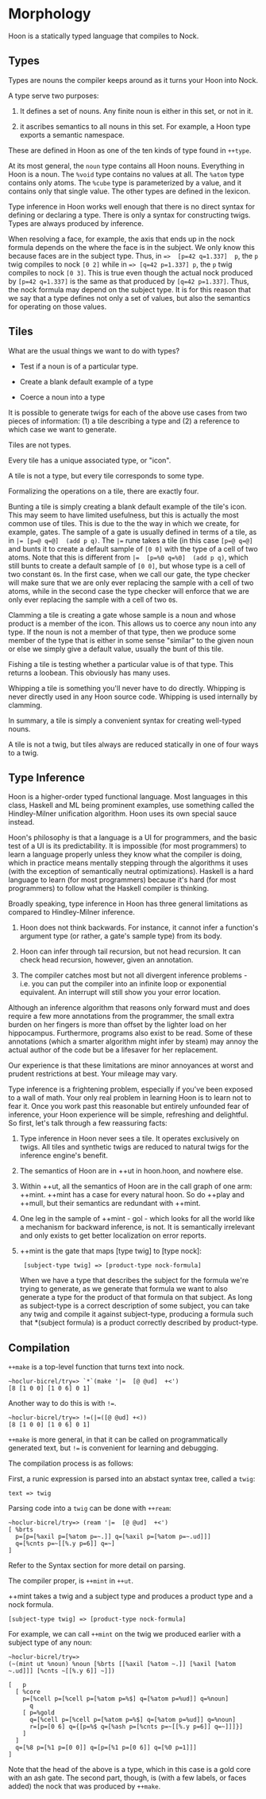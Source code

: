 Morphology
==========

Hoon is a statically typed language that compiles to Nock. 

Types
-----

Types are nouns the compiler keeps around as it turns your Hoon into Nock. 

A type serve two purposes:

1. It defines a set of nouns. Any finite noun is either in this set, or not in
   it.

2. it ascribes semantics to all nouns in this set. For example, a Hoon type
   exports a semantic namespace.


These are defined in Hoon as one of the ten kinds of type found in `++type`.  

At its most general, the `noun` type contains all Hoon nouns.  Everything in
Hoon is a noun.  The `%void` type contains no values at all.  The `%atom` type
contains only atoms.  The `%cube` type is parameterized by a value, and it
contains only that single value.  The other types are defined in the lexicon.

Type inference in Hoon works well enough that there is no direct
syntax for defining or declaring a type. There is only a syntax for
constructing twigs.  Types are always produced by inference.


When resolving a face, for example, the axis that
ends up in the nock formula depends on the where the face is in the subject.
We only know this because faces are in the subject type.  Thus, in `=>  [p=42
q=1.337]  p`, the `p` twig compiles to nock `[0 2]` while in `=> [q=42 p=1.337]
p`, the `p` twig compiles to nock `[0 3]`.  This is true even though the actual
nock produced by `[p=42 q=1.337]` is the same as that produced by `[q=42
p=1.337]`.  Thus, the nock formula may depend on the subject type.  It is for
this reason that we say that a type defines not only a set of values, but also
the semantics for operating on those values.


Tiles
-----

What are the usual things we want to do with types?  

- Test if a noun is of a particular type. 

- Create a blank default example of a type

- Coerce a noun into a type 

It is possible to generate twigs for each of the above use cases from two
pieces of information:  (1) a tile describing a type and (2) a reference to
which case we want to generate.  

Tiles are not types.  

Every tile has a unique associated type, or "icon".

A tile is not a type, but every tile corresponds to some type.  

Formalizing the operations on a tile, there are exactly four.

Bunting a tile is simply creating a blank default example of the tile's icon.
This may seem to have limited usefulness, but this is actually the most common
use of tiles.  This is due to the the way in which we create, for example,
gates.  The sample of a gate is usually defined in terms of a tile, as in `|=
[p=@ q=@]  (add p q)`.  The `|=` rune takes a tile (in this case `[p=@ q=@]`
and bunts it to create a default sample of `[0 0]` with the type of a cell of
two atoms.  Note that this is different from `|=  [p=%0 q=%0]  (add p q)`,
which still bunts to create a default sample of `[0 0]`, but whose type is a
cell of two constant `0`s.  In the first case, when we call our gate, the type
checker will make sure that we are only ever replacing the sample with a cell
of two atoms, while in the second case the type checker will enforce that we
are only ever replacing the sample with a cell of two `0`s.

Clamming a tile is creating a gate whose sample is a noun and whose product is
a member of the icon.  This allows us to coerce any noun into any type.  If the
noun is not a member of that type, then we produce some member of the type that
is either in some sense "similar" to the given noun or else we simply give a
default value, usually the bunt of this tile.

Fishing a tile is testing whether a particular value is of that type.  This
returns a loobean.  This obviously has many uses.

Whipping a tile is something you'll never have to do directly.  Whipping is
never directly used in any Hoon source code.  Whipping is used internally by
clamming.

In summary, a tile is simply a convenient syntax for creating well-typed nouns.
  
A tile is not a twig, but tiles always are reduced statically in one
of four ways to a twig.  


Type Inference
--------------

Hoon is a higher-order typed functional language. Most languages in this class,
Haskell and ML being prominent examples, use something called the
Hindley-Milner unification algorithm. Hoon uses its own special sauce instead.

Hoon's philosophy is that a language is a UI for programmers, and the basic
test of a UI is its predictability. It is impossible (for most programmers)
to learn a language properly unless they know what the compiler is doing, which
in practice means mentally stepping through the algorithms it uses (with the
exception of semantically neutral optimizations). Haskell is a hard language to
learn (for most programmers) because it's hard (for most programmers) to follow
what the Haskell compiler is thinking.


Broadly speaking, type inference in Hoon has three general limitations as
compared to Hindley-Milner inference.

1. Hoon does not think backwards. For instance, it cannot infer a function's
   argument type (or rather, a gate's sample type) from its body.

2. Hoon can infer through tail recursion, but not head recursion. It can check
   head recursion, however, given an annotation.

3. The compiler catches most but not all divergent inference problems - i.e.
   you can put the compiler into an infinite loop or exponential equivalent.
   An interrupt will still show you your error location.  

Although an inference algorithm that reasons only forward must and does require
a few more annotations from the programmer, the small extra burden on her
fingers is more than offset by the lighter load on her hippocampus.
Furthermore, programs also exist to be read. Some of these annotations (which a
smarter algorithm might infer by steam) may annoy the actual author of the code
but be a lifesaver for her replacement.

Our experience is that these limitations are minor annoyances at worst and
prudent restrictions at best. Your mileage may vary.

Type inference is a frightening problem, especially if you've been exposed to
a wall of math. Your only real problem in learning Hoon is to learn not to
fear it. Once you work past this reasonable but entirely unfounded fear of
inference, your Hoon experience will be simple, refreshing and delightful. So
first, let's talk through a few reassuring facts:

1. Type inference in Hoon never sees a tile. It operates exclusively on twigs.
   All tiles and synthetic twigs are reduced to natural twigs for the inference
   engine's benefit.

2. The semantics of Hoon are in ++ut in hoon.hoon, and nowhere else.

3. Within ++ut, all the semantics of Hoon are in the call graph of one arm: ++mint. 
   ++mint has a case for every natural hoon. So do ++play and ++mull,
   but their semantics are redundant with ++mint.

4. One leg in the sample of ++mint - gol - which looks for all the world like a
   mechanism for backward inference, is not. It is semantically irrelevant and
   only exists to get better localization on error reports.

5. ++mint is the gate that maps [type twig] to [type nock]:

        [subject-type twig] => [product-type nock-formula]

   When we have a type that describes the subject for the formula we're trying to
   generate, as we generate that formula we want to also generate a type for the
   product of that formula on that subject. As long as subject-type is a
   correct description of some subject, you can take any twig and compile it
   against subject-type, producing a formula such that *(subject formula) is a
   product correctly described by product-type.


Compilation
------------

`++make` is a top-level function that turns text into nock.

    ~hoclur-bicrel/try=> `*`(make '|=  [@ @ud]  +<')
    [8 [1 0 0] [1 0 6] 0 1]

Another way to do this is with `!=`.

    ~hoclur-bicrel/try=> !=(|=([@ @ud] +<))
    [8 [1 0 0] [1 0 6] 0 1]

`++make` is more general, in that it can be called on programmatically
generated text, but `!=` is convenient for learning and debugging.

The compilation process is as follows:

First, a runic expression is parsed into an abstact syntax tree, called a
`twig`:

    text => twig

Parsing code into a `twig` can be done with `++ream`:

    ~hoclur-bicrel/try=> (ream '|=  [@ @ud]  +<')
    [ %brts
      p=[p=[%axil p=[%atom p=~.]] q=[%axil p=[%atom p=~.ud]]]
      q=[%cnts p=~[[%.y p=6]] q=~]
    ]

Refer to the Syntax section for more detail on parsing.

The compiler proper, is `++mint` in `++ut`. 

++mint takes a twig and a subject type and produces a product type and a nock formula.

    [subject-type twig] => [product-type nock-formula]

For example, we can call `++mint` on the twig we produced earlier with a
subject type of any noun:

    ~hoclur-bicrel/try=> 
    (~(mint ut %noun) %noun [%brts [[%axil [%atom ~.]] [%axil [%atom ~.ud]]] [%cnts ~[[%.y 6]] ~]])

    [   p
      [ %core
        p=[%cell p=[%cell p=[%atom p=%$] q=[%atom p=%ud]] q=%noun]
          q
        [ p=%gold
          q=[%cell p=[%cell p=[%atom p=%$] q=[%atom p=%ud]] q=%noun]
          r=[p=[0 6] q={[p=%$ q=[%ash p=[%cnts p=~[[%.y p=6]] q=~]]]}]
        ]
      ]
      q=[%8 p=[%1 p=[0 0]] q=[p=[%1 p=[0 6]] q=[%0 p=1]]]
    ]

Note that the head of the above is a type, which in this case is a gold core
with an ash gate.  The second part, though, is (with a few labels, or faces added) the nock that was
produced by `++make`. 
